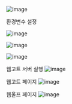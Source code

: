 ![image](https://github.com/Bottomdeal/WebGoat/assets/120577570/ca74a134-fac8-4353-9727-fb05a536b413)

환경변수 설정

![image](https://github.com/Bottomdeal/WebGoat/assets/120577570/d2d51caf-192a-4755-90a2-9921f93e9981)

![image](https://github.com/Bottomdeal/WebGoat/assets/120577570/86479075-7a3f-4f16-b901-ab62296ad9af)

![image](https://github.com/Bottomdeal/WebGoat/assets/120577570/997fd6e3-684b-41fe-8068-c5810a016831)

웹고트 서버 실행
![image](https://github.com/Bottomdeal/WebGoat/assets/120577570/7f5a3c78-53b3-44d1-aabc-2edd775a14ac)

웹고트 페이지
![image](https://github.com/Bottomdeal/WebGoat/assets/120577570/93988ffa-c51d-45b4-894b-720ade3a1266)

웹울프 페이지
![image](https://github.com/Bottomdeal/WebGoat/assets/120577570/ff8bdcda-fb2e-4bc7-854c-02a33d341dfd)
